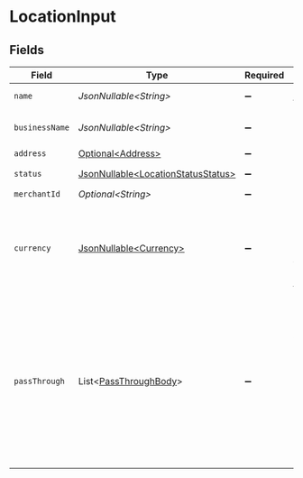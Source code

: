 # LocationInput


## Fields

| Field                                                                                                                                                   | Type                                                                                                                                                    | Required                                                                                                                                                | Description                                                                                                                                             | Example                                                                                                                                                 |
| ------------------------------------------------------------------------------------------------------------------------------------------------------- | ------------------------------------------------------------------------------------------------------------------------------------------------------- | ------------------------------------------------------------------------------------------------------------------------------------------------------- | ------------------------------------------------------------------------------------------------------------------------------------------------------- | ------------------------------------------------------------------------------------------------------------------------------------------------------- |
| `name`                                                                                                                                                  | *JsonNullable\<String>*                                                                                                                                 | :heavy_minus_sign:                                                                                                                                      | The name of the location                                                                                                                                | Dunkin Donuts                                                                                                                                           |
| `businessName`                                                                                                                                          | *JsonNullable\<String>*                                                                                                                                 | :heavy_minus_sign:                                                                                                                                      | The business name of the location                                                                                                                       | Dunkin Donuts LLC                                                                                                                                       |
| `address`                                                                                                                                               | [Optional\<Address>](../../models/components/Address.md)                                                                                                | :heavy_minus_sign:                                                                                                                                      | N/A                                                                                                                                                     |                                                                                                                                                         |
| `status`                                                                                                                                                | [JsonNullable\<LocationStatusStatus>](../../models/components/LocationStatusStatus.md)                                                                  | :heavy_minus_sign:                                                                                                                                      | Status of this location.                                                                                                                                | active                                                                                                                                                  |
| `merchantId`                                                                                                                                            | *Optional\<String>*                                                                                                                                     | :heavy_minus_sign:                                                                                                                                      | N/A                                                                                                                                                     | 12345                                                                                                                                                   |
| `currency`                                                                                                                                              | [JsonNullable\<Currency>](../../models/components/Currency.md)                                                                                          | :heavy_minus_sign:                                                                                                                                      | Indicates the associated currency for an amount of money. Values correspond to [ISO 4217](https://en.wikipedia.org/wiki/ISO_4217).                      | USD                                                                                                                                                     |
| `passThrough`                                                                                                                                           | List\<[PassThroughBody](../../models/components/PassThroughBody.md)>                                                                                    | :heavy_minus_sign:                                                                                                                                      | The pass_through property allows passing service-specific, custom data or structured modifications in request body when creating or updating resources. |                                                                                                                                                         |